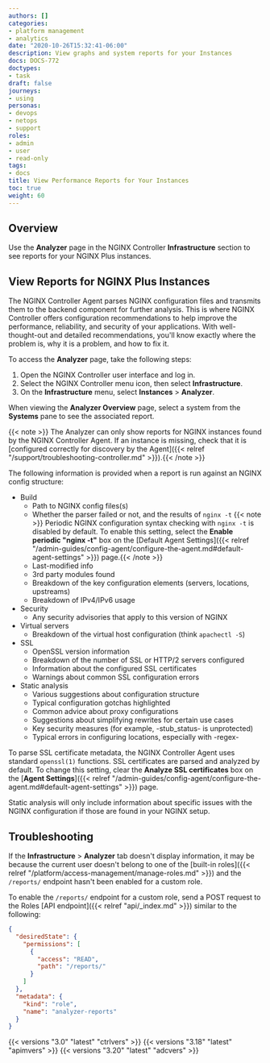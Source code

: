 ```yaml
---
authors: []
categories:
- platform management
- analytics
date: "2020-10-26T15:32:41-06:00"
description: View graphs and system reports for your Instances
docs: DOCS-772
doctypes:
- task
draft: false
journeys:
- using
personas:
- devops
- netops
- support
roles:
- admin
- user
- read-only
tags:
- docs
title: View Performance Reports for Your Instances
toc: true
weight: 60
---
```


## Overview

Use the **Analyzer** page in the NGINX Controller **Infrastructure** section to see reports for your NGINX Plus instances.

## View Reports for NGINX Plus Instances

The NGINX Controller Agent parses NGINX configuration files and transmits them to the backend component for further analysis. This is where NGINX Controller offers configuration recommendations to help improve the performance, reliability, and security of your applications. With well-thought-out and detailed recommendations, you'll know exactly where the problem is, why it is a problem, and how to fix it.

To access the **Analyzer** page, take the following steps:

1. Open the NGINX Controller user interface and log in.
2. Select the NGINX Controller menu icon, then select **Infrastructure**.
3. On the **Infrastructure** menu, select **Instances** > **Analyzer**.

When viewing the **Analyzer Overview** page, select a system from the **Systems** pane to see the associated report.

{{< note >}} The Analyzer can only show reports for NGINX instances found by the NGINX Controller Agent. If an instance is missing, check that it is [configured correctly for discovery by the Agent]({{< relref "/support/troubleshooting-controller.md" >}}).{{< /note >}}

The following information is provided when a report is run against an NGINX config structure:

- Build
  - Path to NGINX config files(s)
  - Whether the parser failed or not, and the results of `nginx -t`
      {{< note >}} Periodic NGINX configuration syntax checking with `nginx -t` is disabled by default. To enable this setting, select the **Enable periodic "nginx -t"** box on the [Default Agent Settings]({{< relref "/admin-guides/config-agent/configure-the-agent.md#default-agent-settings" >}}) page.{{< /note >}}
  - Last-modified info
  - 3rd party modules found
  - Breakdown of the key configuration elements (servers, locations, upstreams)
  - Breakdown of IPv4/IPv6 usage
- Security
  - Any security advisories that apply to this version of NGINX
- Virtual servers
  - Breakdown of the virtual host configuration (think `apachectl -S`)
- SSL
  - OpenSSL version information
  - Breakdown of the number of SSL or HTTP/2 servers configured
  - Information about the configured SSL certificates
  - Warnings about common SSL configuration errors
- Static analysis
  - Various suggestions about configuration structure
  - Typical configuration gotchas highlighted
  - Common advice about proxy configurations
  - Suggestions about simplifying rewrites for certain use cases
  - Key security measures (for example, -stub_status- is unprotected)
  - Typical errors in configuring locations, especially with -regex-

To parse SSL certificate metadata, the NGINX Controller Agent uses standard `openssl(1)` functions. SSL certificates are parsed and analyzed by default. To change this setting, clear the **Analyze SSL certificates** box on the [**Agent Settings**]({{< relref "/admin-guides/config-agent/configure-the-agent.md#default-agent-settings" >}}) page.

Static analysis will only include information about specific issues with the NGINX configuration if those are found in your NGINX setup.

## Troubleshooting

If the **Infrastructure** > **Analyzer** tab doesn't display information, it may be because the current user doesn't belong to one of the [built-in roles]({{< relref "/platform/access-management/manage-roles.md" >}}) and the `/reports/` endpoint hasn't been enabled for a custom role.

To enable the `/reports/` endpoint for a custom role, send a POST request to the Roles [API endpoint]({{< relref "api/_index.md" >}}) similar to the following:

```json
{
  "desiredState": {
    "permissions": [
      {
        "access": "READ",
        "path": "/reports/"
      }
    ]
  },
  "metadata": {
    "kind": "role",
    "name": "analyzer-reports"
  }
}
```

{{< versions "3.0" "latest" "ctrlvers" >}}
{{< versions "3.18" "latest" "apimvers" >}}
{{< versions "3.20" "latest" "adcvers" >}}
